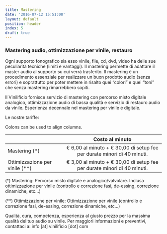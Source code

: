 ```yaml
---
title: Mastering
date: '2016-07-12 15:51:00'
layout: default
position: header
index: 5
draft: true
---
```


### Mastering audio, ottimizzazione per vinile, restauro

Ogni supporto fonografico sia esso vinile, file, cd, dvd, video ha delle sue peculiarità tecniche (limiti e vantaggi). Il mastering permette di adattare il master audio al supporto su cui verrà trasferito. Il mastering è un procedimento essenziale per realizzare un buon prodotto audio (senza errori) e soprattutto per poter mettere in risalto quei “colori” e quei “toni” che senza mastering rimarrebbero sopiti.

Il Vinilificio fornisce servizio di mastering con percorso misto digitale analogico, ottimizzazione audio di bassa qualità e servizio di restauro audio da vinile. Esperienza decennale nel mastering per vinile e digitale.

Le nostre tariffe:

Colons can be used to align columns.

|               | Costo al minuto                                                         |
| ------------- |:-----------------------------------------------------------------------:| 
| Mastering (*) | € 6,00 al minuto + € 30,00 di setup fee per durate minori di 40 minuti. |
| Ottimizzazione per vinile (**)      | € 3,00 al minuto + € 30,00 di setup fee per durate minori di 40 minuti. | 



(*) Mastering: Percorso misto digitale e analogico/valvolare. Inclusa ottimizzazione per vinile (controllo e correzione fasi,  de-essing, correzione dinamiche, etc...)

(**) Ottimizzazione per vinile: Ottimizzazione per vinile (controllo e correzione fasi,  de-essing, correzione dinamiche, etc...)

Qualità, cura, competenza, esperienza al giusto prezzo per la massima qualità del tuo audio su vinile.
Per maggiori informazioni e  preventivi, contattaci a: info [at] vinilificio [dot] com
